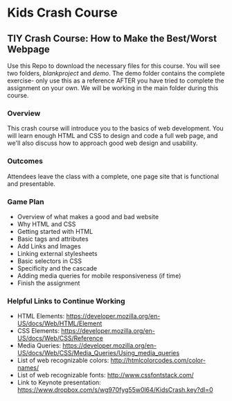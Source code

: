 # Kids Crash Course

## TIY Crash Course: How to Make the Best/Worst Webpage

Use this Repo to download the necessary files for this course. You will see two folders, _blankproject_ and _demo_. The demo folder contains the complete exercise- only use this as a reference AFTER you have tried to complete the assignment on your own. We will be working in the main folder during this course.

### Overview
This crash course will introduce you to the basics of web development. You will learn enough HTML and CSS to design and code a full web page, and we'll also discuss how to approach good web design and usability.

### Outcomes
Attendees leave the class with a complete, one page site that is functional and presentable.


### Game Plan
- Overview of what makes a good and bad website
- Why HTML and CSS
- Getting started with HTML
- Basic tags and attributes
- Add Links and Images
- Linking external stylesheets
- Basic selectors in CSS
- Specificity and the cascade
- Adding media queries for mobile responsiveness (if time)
- Finish the assignment


### Helpful Links to Continue Working
- HTML Elements: https://developer.mozilla.org/en-US/docs/Web/HTML/Element
- CSS Elements: https://developer.mozilla.org/en-US/docs/Web/CSS/Reference
- Media Queries: https://developer.mozilla.org/en-US/docs/Web/CSS/Media_Queries/Using_media_queries
- List of web recognizable colors: http://htmlcolorcodes.com/color-names/
- List of web recognizable fonts: http://www.cssfontstack.com/
- Link to Keynote presentation: https://www.dropbox.com/s/wg970fyg55w0l64/KidsCrash.key?dl=0
